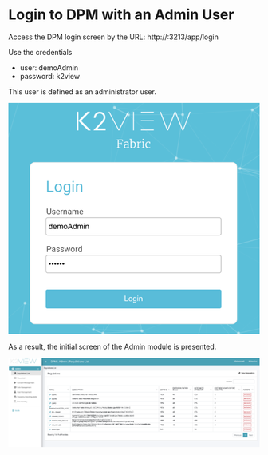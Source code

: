 # Login to DPM with an Admin User

Access the DPM login screen by the URL: http://<your ip address>:3213/app/login

Use the credentials 

- user: demoAdmin 
- password: k2view

This user  is defined as an administrator user. 

![image](/articles/demo_project/DPM_Demo_Project/images/01_DSAR_Login_admin.png)

As a result, the initial screen of the Admin module is presented. 
 
![image](/articles/demo_project/DPM_Demo_Project/images/01_DSAR_Regulation_list_screen.png)

